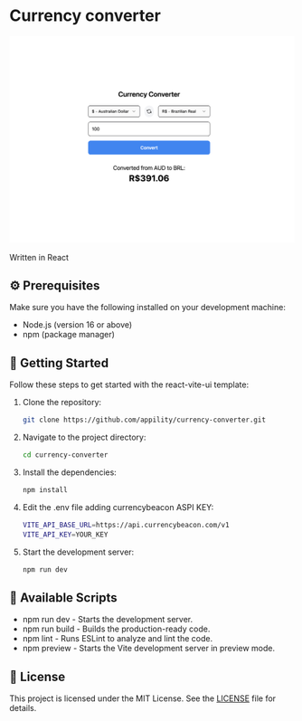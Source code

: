 # Currency converter

![Alt text](screen.png?raw=true "Screenshot")

Written in React

## ⚙️ Prerequisites

Make sure you have the following installed on your development machine:

- Node.js (version 16 or above)
- npm (package manager)

## 🚀 Getting Started

Follow these steps to get started with the react-vite-ui template:

1. Clone the repository:

   ```bash
   git clone https://github.com/appility/currency-converter.git
   ```

2. Navigate to the project directory:

   ```bash
   cd currency-converter
   ```

3. Install the dependencies:

   ```bash
   npm install
   ```

4. Edit the .env file adding currencybeacon ASPI KEY:

   ```bash
   VITE_API_BASE_URL=https://api.currencybeacon.com/v1
   VITE_API_KEY=YOUR_KEY
   ```

5. Start the development server:

   ```bash
   npm run dev
   ```

## 📜 Available Scripts

- npm run dev - Starts the development server.
- npm run build - Builds the production-ready code.
- npm lint - Runs ESLint to analyze and lint the code.
- npm preview - Starts the Vite development server in preview mode.

## 📄 License

This project is licensed under the MIT License. See the [LICENSE](https://choosealicense.com/licenses/mit/) file for details.
